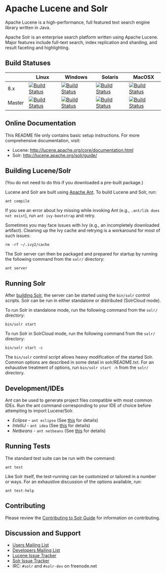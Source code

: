 <!--
    Licensed to the Apache Software Foundation (ASF) under one or more
    contributor license agreements.  See the NOTICE file distributed with
    this work for additional information regarding copyright ownership.
    The ASF licenses this file to You under the Apache License, Version 2.0
    the "License"); you may not use this file except in compliance with
    the License.  You may obtain a copy of the License at

        http://www.apache.org/licenses/LICENSE-2.0

    Unless required by applicable law or agreed to in writing, software
    distributed under the License is distributed on an "AS IS" BASIS,
    WITHOUT WARRANTIES OR CONDITIONS OF ANY KIND, either express or implied.
    See the License for the specific language governing permissions and
    limitations under the License.
 -->

# Apache Lucene and Solr

Apache Lucene is a high-performance, full featured text search engine library
written in Java.

Apache Solr is an enterprise search platform written using Apache Lucene.
Major features include full-text search, index replication and sharding, and
result faceting and highlighting.

## Build Statuses

|   | Linux  | Windows | Solaris | MacOSX |
|---|---|---|---|---|
| 8.x | [![Build Status](https://jenkins.thetaphi.de/job/Lucene-Solr-8.x-Linux/badge/icon)](https://jenkins.thetaphi.de/job/Lucene-Solr-8.x-Linux/) | [![Build Status](https://jenkins.thetaphi.de/job/Lucene-Solr-8.x-Windows/badge/icon)](https://jenkins.thetaphi.de/job/Lucene-Solr-8.x-Windows/) | [![Build Status](https://jenkins.thetaphi.de/job/Lucene-Solr-8.x-Solaris/badge/icon)](https://jenkins.thetaphi.de/job/Lucene-Solr-8.x-Solaris/) | [![Build Status](https://jenkins.thetaphi.de/job/Lucene-Solr-8.x-MacOSX/badge/icon)](https://jenkins.thetaphi.de/job/Lucene-Solr-8.x-MacOSX/) |
| Master | [![Build Status](https://jenkins.thetaphi.de/job/Lucene-Solr-master-Linux/badge/icon)](https://jenkins.thetaphi.de/job/Lucene-Solr-master-Linux/) | [![Build Status](https://jenkins.thetaphi.de/job/Lucene-Solr-8.x-Windows/badge/icon)](https://jenkins.thetaphi.de/job/Lucene-Solr-8.x-Windows/) | [![Build Status](https://jenkins.thetaphi.de/job/Lucene-Solr-master-Solaris/badge/icon)](https://jenkins.thetaphi.de/job/Lucene-Solr-master-Solaris/) | [![Build Status](https://jenkins.thetaphi.de/job/Lucene-Solr-master-MacOSX/badge/icon)](https://jenkins.thetaphi.de/job/Lucene-Solr-master-MacOSX/) |

## Online Documentation

This README file only contains basic setup instructions.  For more
comprehensive documentation, visit:

- Lucene: <http://lucene.apache.org/core/documentation.html>
- Solr: <http://lucene.apache.org/solr/guide/>

## Building Lucene/Solr

(You do not need to do this if you downloaded a pre-built package.)

Lucene and Solr are built using [Apache Ant](http://ant.apache.org/).  To build
Lucene and Solr, run:

`ant compile`

If you see an error about Ivy missing while invoking Ant (e.g., `.ant/lib does
not exist`), run `ant ivy-bootstrap` and retry.

Sometimes you may face issues with Ivy (e.g., an incompletely downloaded artifact).
Cleaning up the Ivy cache and retrying is a workaround for most of such issues: 

`rm -rf ~/.ivy2/cache`

The Solr server can then be packaged and prepared for startup by running the
following command from the `solr/` directory:

`ant server`

## Running Solr

After [building Solr](#building-lucene-solr), the server can be started using
the `bin/solr` control scripts.  Solr can be run in either standalone or
distributed (SolrCloud mode).

To run Solr in standalone mode, run the following command from the `solr/`
directory:

`bin/solr start`

To run Solr in SolrCloud mode, run the following command from the `solr/`
directory:

`bin/solr start -c`

The `bin/solr` control script allows heavy modification of the started Solr.
Common options are described in some detail in solr/README.txt.  For an
exhaustive treatment of options, run `bin/solr start -h` from the `solr/`
directory.

## Development/IDEs

Ant can be used to generate project files compatible with most common IDEs.
Run the ant command corresponding to your IDE of choice before attempting to
import Lucene/Solr.

- *Eclipse* - `ant eclipse` (See [this](https://wiki.apache.org/solr/HowToConfigureEclipse) for details)
- *IntelliJ* - `ant idea` (See [this](https://wiki.apache.org/lucene-java/HowtoConfigureIntelliJ) for details)
- *Netbeans* - `ant netbeans` (See [this](https://wiki.apache.org/lucene-java/HowtoConfigureNetbeans) for details)


## Running Tests

The standard test suite can be run with the command:

`ant test`

Like Solr itself, the test-running can be customized or tailored in a number or
ways.  For an exhaustive discussion of the options available, run:

`ant test-help`

## Contributing

Please review the [Contributing to Solr
Guide](https://wiki.apache.org/solr/HowToContribute) for information on
contributing.

## Discussion and Support

- [Users Mailing List](http://lucene.apache.org/solr/community.html#solr-user-list-solr-userluceneapacheorg)
- [Developers Mailing List](http://lucene.apache.org/solr/community.html#developer-list-devluceneapacheorg)
- [Lucene Issue Tracker](https://issues.apache.org/jira/browse/LUCENE)
- [Solr Issue Tracker](https://issues.apache.org/jira/browse/SOLR)
- IRC: `#solr` and `#solr-dev` on freenode.net
